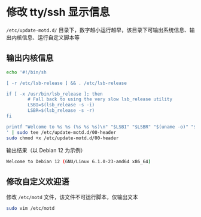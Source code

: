 
# 修改 tty/ssh 显示信息

`/etc/update-motd.d/` 目录下，数字越小运行越早，该目录下可输出系统信息、输出内核信息、运行自定义脚本等

## 输出内核信息

```bash
echo '#!/bin/sh

[ -r /etc/lsb-release ] && . /etc/lsb-release

if [ -x /usr/bin/lsb_release ]; then
        # Fall back to using the very slow lsb_release utility
        LSBI=$(lsb_release -s -i)
        LSBR=$(lsb_release -s -r)
fi

printf "Welcome to %s %s (%s %s %s)\n" "$LSBI" "$LSBR" "$(uname -o)" "$(uname -r)" "$(uname -m)"
' | sudo tee /etc/update-motd.d/00-header
sudo chmod +x /etc/update-motd.d/00-header
```

输出结果（以 Debian 12 为示例）

```bash
Welcome to Debian 12 (GNU/Linux 6.1.0-23-amd64 x86_64)
```

## 修改自定义欢迎语

修改 `/etc/motd` 文件，该文件不可运行脚本，仅输出文本

```bash 
sudo vim /etc/motd
```
